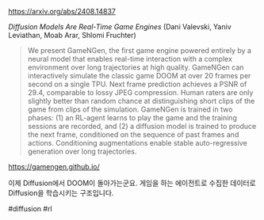 https://arxiv.org/abs/2408.14837

*Diffusion Models Are Real-Time Game Engines* (Dani Valevski, Yaniv Leviathan, Moab Arar, Shlomi Fruchter)

> We present GameNGen, the first game engine powered entirely by a neural model that enables real-time interaction with a complex environment over long trajectories at high quality. GameNGen can interactively simulate the classic game DOOM at over 20 frames per second on a single TPU. Next frame prediction achieves a PSNR of 29.4, comparable to lossy JPEG compression. Human raters are only slightly better than random chance at distinguishing short clips of the game from clips of the simulation. GameNGen is trained in two phases: (1) an RL-agent learns to play the game and the training sessions are recorded, and (2) a diffusion model is trained to produce the next frame, conditioned on the sequence of past frames and actions. Conditioning augmentations enable stable auto-regressive generation over long trajectories.

https://gamengen.github.io/

이제 Diffusion에서 DOOM이 돌아가는군요. 게임을 하는 에이전트로 수집한 데이터로 Diffusion을 학습시키는 구조입니다.

#diffusion #rl 